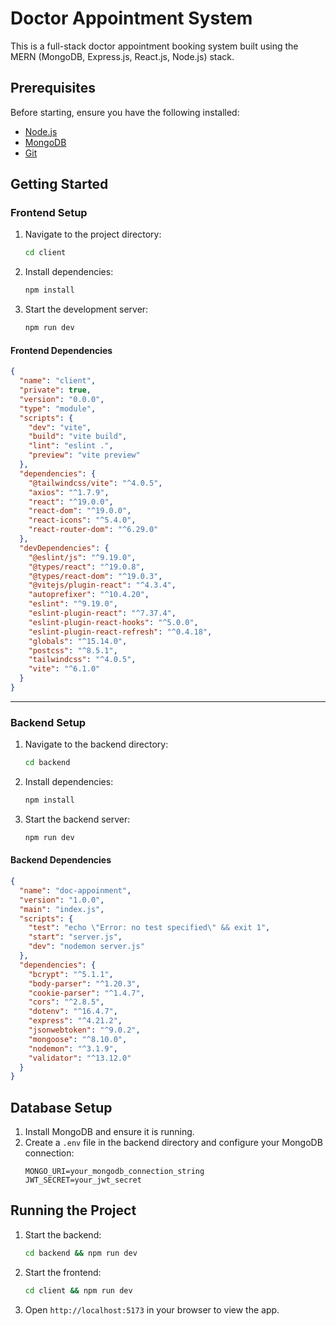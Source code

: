 # Doctor Appointment System

This is a full-stack doctor appointment booking system built using the MERN (MongoDB, Express.js, React.js, Node.js) stack.

## Prerequisites

Before starting, ensure you have the following installed:
- [Node.js](https://nodejs.org/)
- [MongoDB](https://www.mongodb.com/)
- [Git](https://git-scm.com/)

## Getting Started

### Frontend Setup

1. Navigate to the project directory:
   ```sh
   cd client
   ```
2. Install dependencies:
   ```sh
   npm install
   ```
3. Start the development server:
   ```sh
   npm run dev
   ```

#### Frontend Dependencies
```json
{
  "name": "client",
  "private": true,
  "version": "0.0.0",
  "type": "module",
  "scripts": {
    "dev": "vite",
    "build": "vite build",
    "lint": "eslint .",
    "preview": "vite preview"
  },
  "dependencies": {
    "@tailwindcss/vite": "^4.0.5",
    "axios": "^1.7.9",
    "react": "^19.0.0",
    "react-dom": "^19.0.0",
    "react-icons": "^5.4.0",
    "react-router-dom": "^6.29.0"
  },
  "devDependencies": {
    "@eslint/js": "^9.19.0",
    "@types/react": "^19.0.8",
    "@types/react-dom": "^19.0.3",
    "@vitejs/plugin-react": "^4.3.4",
    "autoprefixer": "^10.4.20",
    "eslint": "^9.19.0",
    "eslint-plugin-react": "^7.37.4",
    "eslint-plugin-react-hooks": "^5.0.0",
    "eslint-plugin-react-refresh": "^0.4.18",
    "globals": "^15.14.0",
    "postcss": "^8.5.1",
    "tailwindcss": "^4.0.5",
    "vite": "^6.1.0"
  }
}
```

---

### Backend Setup

1. Navigate to the backend directory:
   ```sh
   cd backend
   ```
2. Install dependencies:
   ```sh
   npm install
   ```
3. Start the backend server:
   ```sh
   npm run dev
   ```

#### Backend Dependencies
```json
{
  "name": "doc-appoinment",
  "version": "1.0.0",
  "main": "index.js",
  "scripts": {
    "test": "echo \"Error: no test specified\" && exit 1",
    "start": "server.js",
    "dev": "nodemon server.js"
  },
  "dependencies": {
    "bcrypt": "^5.1.1",
    "body-parser": "^1.20.3",
    "cookie-parser": "^1.4.7",
    "cors": "^2.8.5",
    "dotenv": "^16.4.7",
    "express": "^4.21.2",
    "jsonwebtoken": "^9.0.2",
    "mongoose": "^8.10.0",
    "nodemon": "^3.1.9",
    "validator": "^13.12.0"
  }
}
```

## Database Setup

1. Install MongoDB and ensure it is running.
2. Create a `.env` file in the backend directory and configure your MongoDB connection:
   ```env
   MONGO_URI=your_mongodb_connection_string
   JWT_SECRET=your_jwt_secret
   ```

## Running the Project

1. Start the backend:
   ```sh
   cd backend && npm run dev
   ```
2. Start the frontend:
   ```sh
   cd client && npm run dev
   ```
3. Open `http://localhost:5173` in your browser to view the app.



